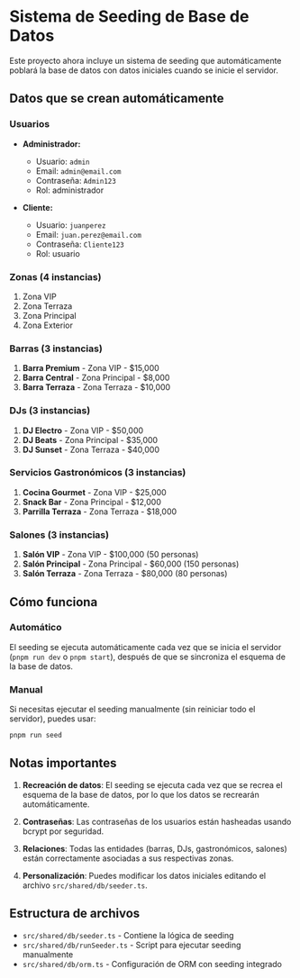 # Sistema de Seeding de Base de Datos

Este proyecto ahora incluye un sistema de seeding que automáticamente poblará la base de datos con datos iniciales cuando se inicie el servidor.

## Datos que se crean automáticamente

### Usuarios

- **Administrador:**

  - Usuario: `admin`
  - Email: `admin@email.com`
  - Contraseña: `Admin123`
  - Rol: administrador

- **Cliente:**
  - Usuario: `juanperez`
  - Email: `juan.perez@email.com`
  - Contraseña: `Cliente123`
  - Rol: usuario

### Zonas (4 instancias)

1. Zona VIP
2. Zona Terraza
3. Zona Principal
4. Zona Exterior

### Barras (3 instancias)

1. **Barra Premium** - Zona VIP - $15,000
2. **Barra Central** - Zona Principal - $8,000
3. **Barra Terraza** - Zona Terraza - $10,000

### DJs (3 instancias)

1. **DJ Electro** - Zona VIP - $50,000
2. **DJ Beats** - Zona Principal - $35,000
3. **DJ Sunset** - Zona Terraza - $40,000

### Servicios Gastronómicos (3 instancias)

1. **Cocina Gourmet** - Zona VIP - $25,000
2. **Snack Bar** - Zona Principal - $12,000
3. **Parrilla Terraza** - Zona Terraza - $18,000

### Salones (3 instancias)

1. **Salón VIP** - Zona VIP - $100,000 (50 personas)
2. **Salón Principal** - Zona Principal - $60,000 (150 personas)
3. **Salón Terraza** - Zona Terraza - $80,000 (80 personas)

## Cómo funciona

### Automático

El seeding se ejecuta automáticamente cada vez que se inicia el servidor (`pnpm run dev` o `pnpm start`), después de que se sincroniza el esquema de la base de datos.

### Manual

Si necesitas ejecutar el seeding manualmente (sin reiniciar todo el servidor), puedes usar:

```bash
pnpm run seed
```

## Notas importantes

1. **Recreación de datos**: El seeding se ejecuta cada vez que se recrea el esquema de la base de datos, por lo que los datos se recrearán automáticamente.

2. **Contraseñas**: Las contraseñas de los usuarios están hasheadas usando bcrypt por seguridad.

3. **Relaciones**: Todas las entidades (barras, DJs, gastronómicos, salones) están correctamente asociadas a sus respectivas zonas.

4. **Personalización**: Puedes modificar los datos iniciales editando el archivo `src/shared/db/seeder.ts`.

## Estructura de archivos

- `src/shared/db/seeder.ts` - Contiene la lógica de seeding
- `src/shared/db/runSeeder.ts` - Script para ejecutar seeding manualmente
- `src/shared/db/orm.ts` - Configuración de ORM con seeding integrado
